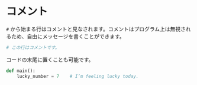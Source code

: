 # コメント

`#` から始まる行はコメントと見なされます。コメントはプログラム上は無視されるため、自由にメッセージを書くことができます。

```python
# この行はコメントです。
```

コードの末尾に置くことも可能です。

```python
def main():
    lucky_number = 7    # I’m feeling lucky today.
```
